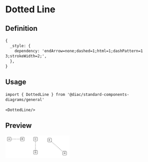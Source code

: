 # Dotted Line

## Definition

```
{
  _style: { 
    dependency: 'endArrow=none;dashed=1;html=1;dashPattern=1 3;strokeWidth=2;',
  },
}
```

## Usage

```
import { DottedLine } from '@diac/standard-components-diagrams/general'

<DottedLine/>
```

## Preview

<img src="./dotted-line.png" width="200"/>
